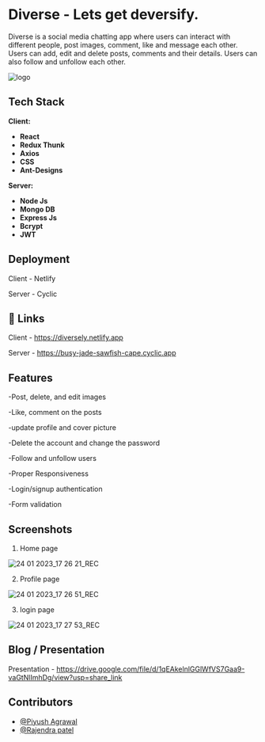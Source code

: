 # Diverse - Lets get deversify.

Diverse is a social media chatting app where users can interact with different people, post images, comment, like and message each other. Users can add, edit and delete posts, comments and their details. Users can also follow and unfollow each other.

![logo](https://user-images.githubusercontent.com/100460788/214284152-e74df401-40d9-414c-84f9-a20903bd8044.png)

## Tech Stack

**Client:** 

- **React**
- **Redux Thunk**
- **Axios**
- **CSS**
- **Ant-Designs**

**Server:**

- **Node Js**
- **Mongo DB**
- **Express Js**
- **Bcrypt**
- **JWT**

## Deployment

Client - Netlify

Server - Cyclic

## 🔗 Links
Client - https://diversely.netlify.app

Server - https://busy-jade-sawfish-cape.cyclic.app

## Features

-Post, delete, and edit images

-Like, comment on the posts

-update profile and cover picture

-Delete the account and change the password

-Follow and unfollow users

-Proper Responsiveness

-Login/signup authentication

-Form validation


## Screenshots

1. Home page

![24 01 2023_17 26 21_REC](https://user-images.githubusercontent.com/100460788/214285675-6ce465cf-64e6-491f-961a-ee6ac3b776c0.png)

2. Profile page

![24 01 2023_17 26 51_REC](https://user-images.githubusercontent.com/100460788/214285664-e3aa11eb-b577-4337-ba2c-2f870ca5b0a8.png)

3. login page

![24 01 2023_17 27 53_REC](https://user-images.githubusercontent.com/100460788/214285944-c8a06b5e-55f3-4b57-a6ea-9200ac5ba25f.png)

## Blog / Presentation

Presentation - https://drive.google.com/file/d/1qEAkelnlGGlWfVS7Gaa9-vaGtNlImhDg/view?usp=share_link

## Contributors

- [@Piyush Agrawal](https://github.com/piyush-agrawal6)
- [@Rajendra patel](https://github.com/centauricoder01)

